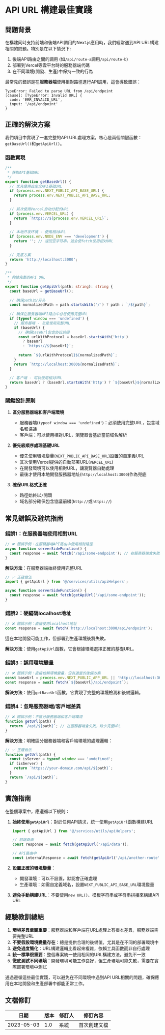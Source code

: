 # API URL 構建最佳實踐

## 問題背景

在構建同時支持前端和後端API調用的Next.js應用時，我們經常遇到API URL構建相關的問題。特別是在以下情況下:

1. 後端API路由之間的調用 (如`/api/route-a`調用`/api/route-b`)
2. 部署到Vercel等雲平台時的服務器端代碼
3. 在不同環境(開發、生產)中保持一致的行為

最常見的錯誤是在**服務器端**使用相對路徑進行API調用，這會導致錯誤：

```
TypeError: Failed to parse URL from /api/endpoint
[cause]: [TypeError: Invalid URL] {
  code: 'ERR_INVALID_URL',
  input: '/api/endpoint'
}
```

## 正確的解決方案

我們項目中實現了一套完整的API URL處理方案，核心是兩個關鍵函數：`getBaseUrl()`和`getApiUrl()`。

### 函數實現

```typescript
/**
 * 获取API基础URL
 */
export function getBaseUrl() {
  // 优先使用自定义API基础URL
  if (process.env.NEXT_PUBLIC_API_BASE_URL) {
    return process.env.NEXT_PUBLIC_API_BASE_URL;
  }
  
  // 其次使用Vercel自动分配的URL
  if (process.env.VERCEL_URL) {
    return `https://${process.env.VERCEL_URL}`;
  }
  
  // 本地开发环境 - 使用相对URL
  if (process.env.NODE_ENV === 'development') {
    return ''; // 返回空字符串，这会使fetch使用相对URL
  }
  
  // 兜底方案
  return 'http://localhost:3000';
}

/**
 * 构建完整的API URL
 */
export function getApiUrl(path: string): string {
  const baseUrl = getBaseUrl();
  
  // 确保path以/开头
  const normalizedPath = path.startsWith('/') ? path : `/${path}`;
  
  // 确保在服务器端API路由中总是使用完整URL
  if (typeof window === 'undefined') {
    // 服务器端 - 总是使用完整URL
    if (baseUrl) {
      // 确保baseUrl包含协议前缀
      const urlWithProtocol = baseUrl.startsWith('http') 
        ? baseUrl 
        : `https://${baseUrl}`;
      
      return `${urlWithProtocol}${normalizedPath}`;
    }
    return `http://localhost:3000${normalizedPath}`;
  }
  
  // 客户端 - 可以使用相对URL
  return baseUrl ? (baseUrl.startsWith('http') ? `${baseUrl}${normalizedPath}` : `https://${baseUrl}${normalizedPath}`) : normalizedPath;
}
```

### 關鍵設計原則

1. **區分服務器端和客戶端環境**
   - 服務器端(`typeof window === 'undefined'`)：必須使用完整URL，包含域名和協議
   - 客戶端：可以使用相對URL，瀏覽器會基於當前域名解析

2. **優先級順序處理基礎URL**
   - 優先使用環境變量(`NEXT_PUBLIC_API_BASE_URL`)設置的自定義URL
   - 其次使用Vercel提供的自動部署URL(`VERCEL_URL`)
   - 在開發環境可以使用相對URL，讓瀏覽器自動處理
   - 最後才使用本地開發服務器地址(`http://localhost:3000`)作為兜底

3. **確保URL格式正確**
   - 路徑始終以`/`開頭
   - 域名部分確保包含協議前綴(`http://`或`https://`)

## 常見錯誤及避坑指南

### 錯誤1：在服務器端使用相對URL

```typescript
// ❌ 錯誤示例：在服務器端API路由中使用相對路徑
async function serverSideFunction() {
  const response = await fetch('/api/some-endpoint'); // 在服務器端會失敗!
}
```

**解決方法**：在服務器端始終使用完整URL

```typescript
// ✅ 正確做法
import { getApiUrl } from '@/services/utils/apiHelpers';

async function serverSideFunction() {
  const response = await fetch(getApiUrl('/api/some-endpoint'));
}
```

### 錯誤2：硬編碼localhost地址

```typescript
// ❌ 錯誤示例：直接使用localhost地址
const response = await fetch('http://localhost:3000/api/endpoint');
```

這在本地開發可能工作，但部署到生產環境後將失敗。

**解決方法**：使用`getApiUrl`函數，它會根據環境選擇正確的基礎URL。

### 錯誤3：誤用環境變量

```typescript
// ❌ 錯誤示例：直接依賴環境變量，沒有適當的後備方案
const baseUrl = process.env.NEXT_PUBLIC_APP_URL || 'http://localhost:3000';
const response = await fetch(`${baseUrl}/api/endpoint`);
```

**解決方法**：使用`getBaseUrl`函數，它實現了完整的環境檢測和後備邏輯。

### 錯誤4：忽略服務器端/客戶端差異

```typescript
// ❌ 錯誤示例：不區分服務器端和客戶端環境
function getUrl(path) {
  return `/api/${path}`; // 在服務器端會失敗，缺少完整URL
}
```

**解決方法**：明確區分服務器端和客戶端環境的處理邏輯：

```typescript
// ✅ 正確做法
function getUrl(path) {
  const isServer = typeof window === 'undefined';
  if (isServer) {
    return `https://your-domain.com/api/${path}`;
  }
  return `/api/${path}`;
}
```

## 實施指南

在整個專案中，應遵循以下規則：

1. **始終使用`getApiUrl`**：對於任何API請求，統一使用`getApiUrl`函數構建URL

   ```typescript
   import { getApiUrl } from '@/services/utils/apiHelpers';
   
   // 前端頁面
   const response = await fetch(getApiUrl('/api/data'));
   
   // API路由中
   const internalResponse = await fetch(getApiUrl('/api/another-route'));
   ```

2. **設置正確的環境變量**：
   - 開發環境：可以不設置，默認會正確處理
   - 生產環境：如需自定義域名，設置`NEXT_PUBLIC_API_BASE_URL`環境變量

3. **避免手動構建URL**：不要使用`new URL()`、模板字符串或字符串拼接來構建API URL

## 經驗教訓總結

1. **環境差異至關重要**：服務器端和客戶端在URL處理上有根本差異，服務器端需要完整URL
2. **不要假設環境變量存在**：總是提供合理的後備值，尤其是在不同的部署環境中
3. **避免過度簡化**：URL構建邏輯比看起來複雜，依賴工具函數而非自行處理
4. **統一標準很重要**：整個專案統一使用相同的URL構建方法，避免不一致
5. **徹底測試不同環境**：開發環境可能工作良好，但生產環境可能失敗，需要在實際部署環境中測試

通過遵循這些最佳實踐，可以避免在不同環境中遇到API URL相關的問題，確保應用在本地開發和生產部署中都能正常工作。

## 文檔修訂

| 日期       | 版本 | 修訂人 | 修訂內容            |
|------------|------|--------|--------------------|
| 2023-05-03 | 1.0  | 系統   | 首次創建文檔        | 